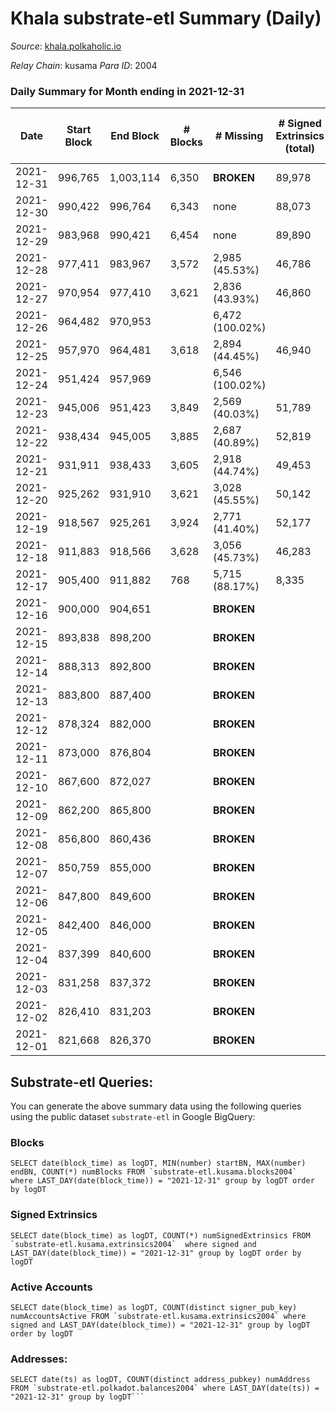 # Khala substrate-etl Summary (Daily)

_Source_: [khala.polkaholic.io](https://khala.polkaholic.io)

*Relay Chain*: kusama
*Para ID*: 2004



### Daily Summary for Month ending in 2021-12-31


| Date | Start Block | End Block | # Blocks | # Missing | # Signed Extrinsics (total) | # Active Accounts | # Addresses with Balances | # Events | # Transfers | # XCM Transfers In | # XCM Transfers Out |
| ---- | ----------- | --------- | -------- | --------- | --------------------------- | ----------------- | ------------------------- | -------- | ----------- | ------------------ | ------------------- |
| 2021-12-31 | 996,765 | 1,003,114 | 6,350 |  **BROKEN**  | 89,978 | 1,308 | 13,764 | 946,050 | 142 ($120,999.62) |   |   |
| 2021-12-30 | 990,422 | 996,764 | 6,343 | none  | 88,073 | 1,297 | 13,763 | 926,617 | 102 ($460,007.06) |   |   |
| 2021-12-29 | 983,968 | 990,421 | 6,454 | none  | 89,890 | 1,321 | 13,760 | 941,895 | 112 ($84,607.90) |   |   |
| 2021-12-28 | 977,411 | 983,967 | 3,572 | 2,985 (45.53%) | 46,786 | 1,276 | 13,748 | 487,393 | 99 ($203,264.60) |   |   |
| 2021-12-27 | 970,954 | 977,410 | 3,621 | 2,836 (43.93%) | 46,860 | 1,249 | 13,744 | 488,952 | 124 ($24,451.19) |   |   |
| 2021-12-26 | 964,482 | 970,953 |  | 6,472 (100.02%) |  |  |  |  |   |   |   |
| 2021-12-25 | 957,970 | 964,481 | 3,618 | 2,894 (44.45%) | 46,940 | 1,249 | 13,755 | 490,978 | 76 ($3,250.55) |   |   |
| 2021-12-24 | 951,424 | 957,969 |  | 6,546 (100.02%) |  |  |  |  |   |   |   |
| 2021-12-23 | 945,006 | 951,423 | 3,849 | 2,569 (40.03%) | 51,789 | 1,477 | 13,745 | 581,658 | 68 ($11,172.72) |   |   |
| 2021-12-22 | 938,434 | 945,005 | 3,885 | 2,687 (40.89%) | 52,819 | 1,571 | 13,741 | 548,342 | 332 ($7,098.86) |   |   |
| 2021-12-21 | 931,911 | 938,433 | 3,605 | 2,918 (44.74%) | 49,453 | 1,519 | 13,739 | 513,435 | 321 ($69,477.50) |   |   |
| 2021-12-20 | 925,262 | 931,910 | 3,621 | 3,028 (45.55%) | 50,142 | 1,521 | 13,732 | 516,533 | 297 ($6,215.20) |   |   |
| 2021-12-19 | 918,567 | 925,261 | 3,924 | 2,771 (41.40%) | 52,177 | 1,219 | 13,730 | 542,608 | 275 ($4,139.15) |   |   |
| 2021-12-18 | 911,883 | 918,566 | 3,628 | 3,056 (45.73%) | 46,283 | 1,051 | 13,724 | 480,013 | 188 ($1,887.81) |   |   |
| 2021-12-17 | 905,400 | 911,882 | 768 | 5,715 (88.17%) | 8,335 | 266 | 13,723 | 90,140 | 14 ($1,178.84) |   |   |
| 2021-12-16 | 900,000 | 904,651 |  |  **BROKEN**  |  |  |  |  |   |   |   |
| 2021-12-15 | 893,838 | 898,200 |  |  **BROKEN**  |  |  |  |  |   |   |   |
| 2021-12-14 | 888,313 | 892,800 |  |  **BROKEN**  |  |  |  |  |   |   |   |
| 2021-12-13 | 883,800 | 887,400 |  |  **BROKEN**  |  |  |  |  |   |   |   |
| 2021-12-12 | 878,324 | 882,000 |  |  **BROKEN**  |  |  |  |  |   |   |   |
| 2021-12-11 | 873,000 | 876,804 |  |  **BROKEN**  |  |  |  |  |   |   |   |
| 2021-12-10 | 867,600 | 872,027 |  |  **BROKEN**  |  |  |  |  |   |   |   |
| 2021-12-09 | 862,200 | 865,800 |  |  **BROKEN**  |  |  |  |  |   |   |   |
| 2021-12-08 | 856,800 | 860,436 |  |  **BROKEN**  |  |  |  |  |   |   |   |
| 2021-12-07 | 850,759 | 855,000 |  |  **BROKEN**  |  |  |  |  |   |   |   |
| 2021-12-06 | 847,800 | 849,600 |  |  **BROKEN**  |  |  |  |  |   |   |   |
| 2021-12-05 | 842,400 | 846,000 |  |  **BROKEN**  |  |  |  |  |   |   |   |
| 2021-12-04 | 837,399 | 840,600 |  |  **BROKEN**  |  |  |  |  |   |   |   |
| 2021-12-03 | 831,258 | 837,372 |  |  **BROKEN**  |  |  |  |  |   |   |   |
| 2021-12-02 | 826,410 | 831,203 |  |  **BROKEN**  |  |  |  |  |   |   |   |
| 2021-12-01 | 821,668 | 826,370 |  |  **BROKEN**  |  |  |  |  |   |   |   |

## Substrate-etl Queries:
You can generate the above summary data using the following queries using the public dataset `substrate-etl` in Google BigQuery:


### Blocks
```
SELECT date(block_time) as logDT, MIN(number) startBN, MAX(number) endBN, COUNT(*) numBlocks FROM `substrate-etl.kusama.blocks2004`  where LAST_DAY(date(block_time)) = "2021-12-31" group by logDT order by logDT
```


### Signed Extrinsics
```
SELECT date(block_time) as logDT, COUNT(*) numSignedExtrinsics FROM `substrate-etl.kusama.extrinsics2004`  where signed and LAST_DAY(date(block_time)) = "2021-12-31" group by logDT order by logDT
```


### Active Accounts
```
SELECT date(block_time) as logDT, COUNT(distinct signer_pub_key) numAccountsActive FROM `substrate-etl.kusama.extrinsics2004` where signed and LAST_DAY(date(block_time)) = "2021-12-31" group by logDT order by logDT
```


### Addresses:
```
SELECT date(ts) as logDT, COUNT(distinct address_pubkey) numAddress FROM `substrate-etl.polkadot.balances2004` where LAST_DAY(date(ts)) = "2021-12-31" group by logDT```

